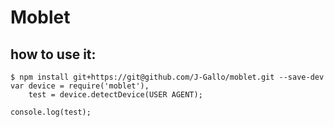 # Moblet

## how to use it:
    $ npm install git+https://git@github.com/J-Gallo/moblet.git --save-dev
    var device = require('moblet'),
        test = device.detectDevice(USER AGENT);
    
    console.log(test);
